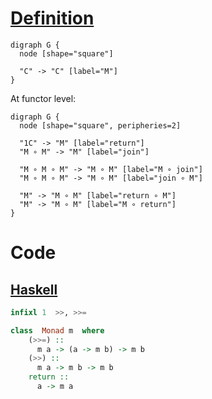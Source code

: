 # [Definition](https://en.wikipedia.org/wiki/Monad_(category_theory)#Formal_definition)

```graphviz
digraph G {
  node [shape="square"]

  "C" -> "C" [label="M"]
}
```

At functor level:

```graphviz
digraph G {
  node [shape="square", peripheries=2]

  "1C" -> "M" [label="return"]
  "M ∘ M" -> "M" [label="join"]

  "M ∘ M ∘ M" -> "M ∘ M" [label="M ∘ join"]
  "M ∘ M ∘ M" -> "M ∘ M" [label="join ∘ M"]

  "M" -> "M ∘ M" [label="return ∘ M"]
  "M" -> "M ∘ M" [label="M ∘ return"]
}
```


# Code

## [Haskell](https://www.haskell.org/tutorial/monads.html)

```haskell
infixl 1  >>, >>=

class  Monad m  where
    (>>=) ::
      m a -> (a -> m b) -> m b
    (>>) ::
      m a -> m b -> m b
    return ::
      a -> m a
```